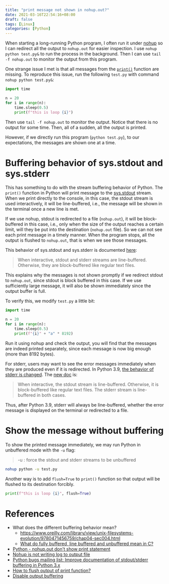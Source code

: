 ```yaml
---
title: "print message not shown in nohup.out?"
date: 2021-03-16T22:54:16+08:00
draft: false
tags: [Linux]
categories: [Python]
---
```


When starting a long-running Python program, I often run it under [nohup](https://en.wikipedia.org/wiki/Nohup) so I
can redirect all the output to `nohup.out` for easier inspection. I use `nohup
python test.py&` to run the process in the background. Then I can use `tail -f
nohup.out` to monitor the output from this program.

<!--more-->

One strange issue I met is that all messages from the [`print()`](https://docs.python.org/3/library/functions.html#print) function are missing. To
reproduce this issue, run the following `test.py` with command `nohup python
test.py&`:

```python
import time

n = 20
for i in range(n):
    time.sleep(0.5)
    print(f"this is loop {i}")
```

Then use `tail -f nohup.out` to monitor the output. Notice that there is no
output for some time. Then, all of a sudden, all the output is printed.

However, if we directly run this program (`python test.py`), to our
expectations, the messages are shown one at a time.

# Buffering behavior of sys.stdout and sys.stderr

This has something to do with the stream buffering behavior of Python. The
`print()` function in Python will print message to the [sys.stdout](https://docs.python.org/3.7/library/sys.html#sys.stdout) stream. When
we print directly to the console, in this case, the stdout stream is used
interactively, it will be line-buffered, i.e., the message will be shown in the
terminal once a new line is met.

If we use nohup, stdout is redirected to a file (`nohup.out`), it will be
block-buffered in this case, i.e., only when the size of the output reaches a
certain limit, will they be put into the destination (`nohup.out` file). So we
can not see each print message in a timely manner. When the program stops, all
the output is flushed to `nohup.out`, that is when we see those messages.

This behavior of sys.stdout and sys.stderr is documented [here](https://docs.python.org/3.7/library/sys.html?highlight=sys%20stdout#sys.stdout):

> When interactive, stdout and stderr streams are line-buffered. Otherwise,
> they are block-buffered like regular text files.

This explains why the messages is not shown promptly if we redirect stdout to
`nohup.out`, since stdout is block buffered in this case. If we use
sufficiently large message, it will also be shown immediately since the output
buffer is full.

To verify this, we modify `test.py` a little bit:

```python
import time

n = 20
for i in range(n):
    time.sleep(0.5)
    print(f"{i}" + "a" * 8192)
```

Run it using nohup and check the output, you will find that the messages are
indeed printed separately, since each message is now big enough (more than 8192
bytes).

For stderr, users may want to see the error messages immediately when they are
produced even if it is redirected. In Python 3.9, [the behavior of stderr is changed](https://bugs.python.org/issue13601).
The [new doc](https://docs.python.org/3/library/sys.html?highlight=sys%20stdout#sys.stderr) is:

> When interactive, the stdout stream is line-buffered. Otherwise, it is
> block-buffered like regular text files. The stderr stream is line-buffered in
> both cases.

Thus, after Python 3.9, stderr will always be line-buffered, whether the error
message is displayed on the terminal or redirected to a file.

# Show the message without buffering

To show the printed message immediately, we may run Python in unbuffered mode with the `-u` flag:

> -u     : force the stdout and stderr streams to be unbuffered

```bash
nohup python -u test.py
```

Another way is to add `flush=True` to `print()` function so that output will be
flushed to its destination forcibly.

```python
print(f"this is loop {i}", flush=True)
```

# References

+ What does the different buffering behavior mean?
    + https://www.oreilly.com/library/view/unix-filesystems-evolution/9780471456759/chap04-sec004.html
    + [What do fully buffered, line buffered and unbuffered mean in C?](https://stackoverflow.com/q/36573074/6064933)
+ [Python - nohup.out don't show print statement](https://stackoverflow.com/q/25674613/6064933)
+ [Nohup is not writing log to output file](https://stackoverflow.com/q/12919980/6064933)
+ [Python bugs mailing list: Improve documentation of stdout/stderr buffering in Python 3.x](https://bugs.python.org/issue13597#msg149419)
+ [How to flush output of print function?](https://stackoverflow.com/q/230751/6064933)
+ [Disable output buffering](https://stackoverflow.com/q/107705/6064933)
